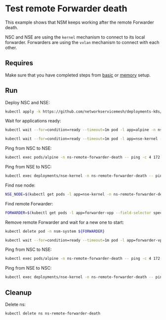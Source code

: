 # Test remote Forwarder death

This example shows that NSM keeps working after the remote Forwarder death.

NSC and NSE are using the `kernel` mechanism to connect to its local forwarder.
Forwarders are using the `vxlan` mechanism to connect with each other.

## Requires

Make sure that you have completed steps from [basic](../../basic) or [memory](../../memory) setup.

## Run

Deploy NSC and NSE:
```bash
kubectl apply -k https://github.com/networkservicemesh/deployments-k8s/examples/heal/remote-forwarder-death?ref=680be63e8aaeb52948435685c1093c89a8e79104
```

Wait for applications ready:
```bash
kubectl wait --for=condition=ready --timeout=1m pod -l app=alpine -n ns-remote-forwarder-death
```
```bash
kubectl wait --for=condition=ready --timeout=1m pod -l app=nse-kernel -n ns-remote-forwarder-death
```

Ping from NSC to NSE:
```bash
kubectl exec pods/alpine -n ns-remote-forwarder-death -- ping -c 4 172.16.1.100
```

Ping from NSE to NSC:
```bash
kubectl exec deployments/nse-kernel -n ns-remote-forwarder-death -- ping -c 4 172.16.1.101
```

Find nse node:
```bash
NSE_NODE=$(kubectl get pods -l app=nse-kernel -n ns-remote-forwarder-death --template '{{range .items}}{{.spec.nodeName}}{{"\n"}}{{end}}')
```

Find remote Forwarder:
```bash
FORWARDER=$(kubectl get pods -l app=forwarder-vpp --field-selector spec.nodeName==${NSE_NODE} -n nsm-system --template '{{range .items}}{{.metadata.name}}{{"\n"}}{{end}}')
```

Remove remote Forwarder and wait for a new one to start:
```bash
kubectl delete pod -n nsm-system ${FORWARDER}
```
```bash
kubectl wait --for=condition=ready --timeout=1m pod -l app=forwarder-vpp --field-selector spec.nodeName==${NSE_NODE} -n nsm-system
```

Ping from NSC to NSE:
```bash
kubectl exec pods/alpine -n ns-remote-forwarder-death -- ping -c 4 172.16.1.100
```

Ping from NSE to NSC:
```bash
kubectl exec deployments/nse-kernel -n ns-remote-forwarder-death -- ping -c 4 172.16.1.101
```

## Cleanup

Delete ns:
```bash
kubectl delete ns ns-remote-forwarder-death
```
